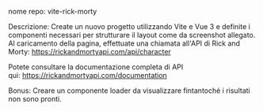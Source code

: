 nome repo: vite-rick-morty

Descrizione:
Create un nuovo progetto utilizzando Vite e Vue 3 e definite i componenti necessari per strutturare il layout come da screenshot allegato.
Al caricamento della pagina, effettuate una chiamata all'API di Rick and Morty:
https://rickandmortyapi.com/api/character

Potete consultare la documentazione completa di API qui: https://rickandmortyapi.com/documentation

Bonus:
Creare un componente loader da visualizzare fintantoché i risultati non sono pronti.